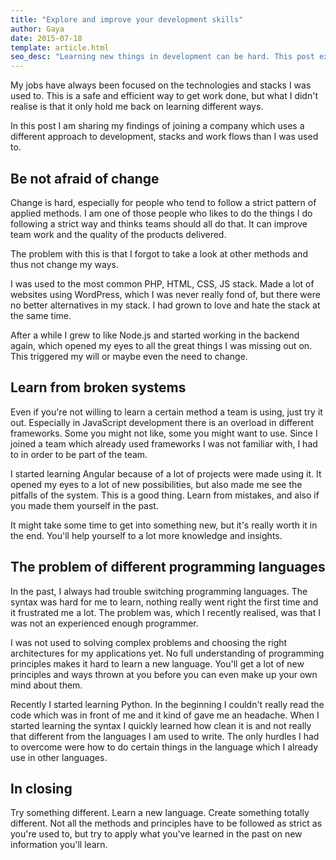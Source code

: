 ```yaml
---
title: "Explore and improve your development skills"
author: Gaya
date: 2015-07-18
template: article.html
seo_desc: "Learning new things in development can be hard. This post explains what I did to improve my skills."
---
```


My jobs have always been focused on the technologies and stacks I was used to. This is a safe and efficient
way to get work done, but what I didn't realise is that it only hold me back on learning different ways.

In this post I am sharing my findings of joining a company which uses a different approach to development, stacks
and work flows than I was used to.

<span class="more"></span>

Be not afraid of change
-----------------------

Change is hard, especially for people who tend to follow a strict pattern of applied methods. I am one of those people
who likes to do the things I do following a strict way and thinks teams should all do that. It can improve team work and
the quality of the products delivered.

The problem with this is that I forgot to take a look at other methods and thus not change my ways.

I was used to the most common PHP, HTML, CSS, JS stack. Made a lot of websites using WordPress, which I was never really
fond of, but there were no better alternatives in my stack. I had grown to love and hate the stack at the same time.

After a while I grew to like Node.js and started working in the backend again, which opened my eyes to all the great
things I was missing out on. This triggered my will or maybe even the need to change.

Learn from broken systems
-------------------------

Even if you're not willing to learn a certain method a team is using, just try it out. Especially in JavaScript development
there is an overload in different frameworks. Some you might not like, some you might want to use. Since I joined a team
which already used frameworks I was not familiar with, I had to in order to be part of the team.

I started learning Angular because of a lot of projects were made using it. It opened my eyes to a lot of new
possibilities, but also made me see the pitfalls of the system. This is a good thing. Learn from mistakes, and also if
you made them yourself in the past.

It might take some time to get into something new, but it's really worth it in the end. You'll help yourself to a lot
more knowledge and insights.

The problem of different programming languages
----------------------------------------------

In the past, I always had trouble switching programming languages. The syntax was hard for me to learn, nothing really
went right the first time and it frustrated me a lot. The problem was, which I recently realised, was that I was not an
experienced enough programmer.

I was not used to solving complex problems and choosing the right architectures for my applications yet. No full
understanding of programming principles makes it hard to learn a new language. You'll get a lot of new principles and
ways thrown at you before you can even make up your own mind about them.

Recently I started learning Python. In the beginning I couldn't really read the code which was in front of me and it kind
of gave me an headache. When I started learning the syntax I quickly learned how clean it is and not really that different
from the languages I am used to write. The only hurdles I had to overcome were how to do certain things in the language
which I already use in other languages.

In closing
----------

Try something different. Learn a new language. Create something totally different. Not all the methods and principles
have to be followed as strict as you're used to, but try to apply what you've learned in the past on new information
you'll learn.